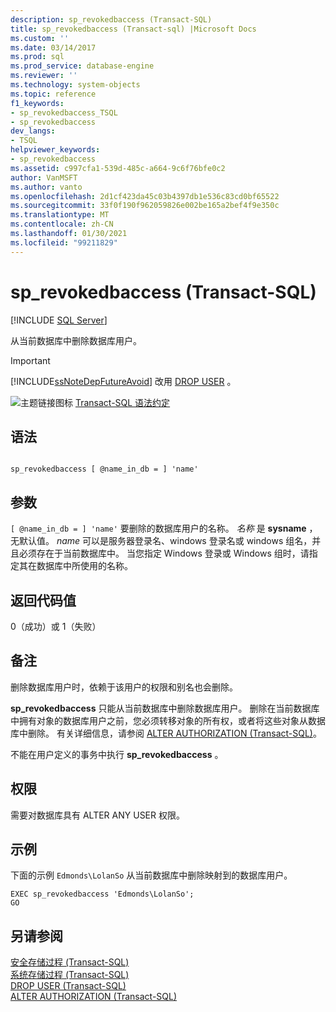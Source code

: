 ```yaml
---
description: sp_revokedbaccess (Transact-SQL)
title: sp_revokedbaccess (Transact-sql) |Microsoft Docs
ms.custom: ''
ms.date: 03/14/2017
ms.prod: sql
ms.prod_service: database-engine
ms.reviewer: ''
ms.technology: system-objects
ms.topic: reference
f1_keywords:
- sp_revokedbaccess_TSQL
- sp_revokedbaccess
dev_langs:
- TSQL
helpviewer_keywords:
- sp_revokedbaccess
ms.assetid: c997cfa1-539d-485c-a664-9c6f76bfe0c2
author: VanMSFT
ms.author: vanto
ms.openlocfilehash: 2d1cf423da45c03b4397db1e536c83cd0bf65522
ms.sourcegitcommit: 33f0f190f962059826e002be165a2bef4f9e350c
ms.translationtype: MT
ms.contentlocale: zh-CN
ms.lasthandoff: 01/30/2021
ms.locfileid: "99211829"
---
```

# <a name="sp_revokedbaccess-transact-sql"></a>sp_revokedbaccess (Transact-SQL)
[!INCLUDE [SQL Server](../../includes/applies-to-version/sqlserver.md)]

  从当前数据库中删除数据库用户。  
  
> [!IMPORTANT]  
>  [!INCLUDE[ssNoteDepFutureAvoid](../../includes/ssnotedepfutureavoid-md.md)] 改用 [DROP USER](../../t-sql/statements/drop-user-transact-sql.md) 。  
  
 ![主题链接图标](../../database-engine/configure-windows/media/topic-link.gif "“主题链接”图标") [Transact-SQL 语法约定](../../t-sql/language-elements/transact-sql-syntax-conventions-transact-sql.md)  
  
## <a name="syntax"></a>语法  
  
```  
  
sp_revokedbaccess [ @name_in_db = ] 'name'  
```  
  
## <a name="arguments"></a>参数  
`[ @name_in_db = ] 'name'` 要删除的数据库用户的名称。 *名称* 是 **sysname** ，无默认值。 *name* 可以是服务器登录名、windows 登录名或 windows 组名，并且必须存在于当前数据库中。 当您指定 Windows 登录或 Windows 组时，请指定其在数据库中所使用的名称。  
  
## <a name="return-code-values"></a>返回代码值  
 0（成功）或 1（失败）  
  
## <a name="remarks"></a>备注  
 删除数据库用户时，依赖于该用户的权限和别名也会删除。  
  
 **sp_revokedbaccess** 只能从当前数据库中删除数据库用户。 删除在当前数据库中拥有对象的数据库用户之前，您必须转移对象的所有权，或者将这些对象从数据库中删除。 有关详细信息，请参阅 [ALTER AUTHORIZATION (Transact-SQL)](../../t-sql/statements/alter-authorization-transact-sql.md)。  
  
 不能在用户定义的事务中执行 **sp_revokedbaccess** 。  
  
## <a name="permissions"></a>权限  
 需要对数据库具有 ALTER ANY USER 权限。  
  
## <a name="examples"></a>示例  
 下面的示例 `Edmonds\LolanSo` 从当前数据库中删除映射到的数据库用户。  
  
```  
EXEC sp_revokedbaccess 'Edmonds\LolanSo';  
GO  
```  
  
## <a name="see-also"></a>另请参阅  
 [安全存储过程 (Transact-SQL)](../../relational-databases/system-stored-procedures/security-stored-procedures-transact-sql.md)   
 [系统存储过程 (Transact-SQL)](../../relational-databases/system-stored-procedures/system-stored-procedures-transact-sql.md)   
 [DROP USER (Transact-SQL)](../../t-sql/statements/drop-user-transact-sql.md)   
 [ALTER AUTHORIZATION (Transact-SQL)](../../t-sql/statements/alter-authorization-transact-sql.md)  
  
  
